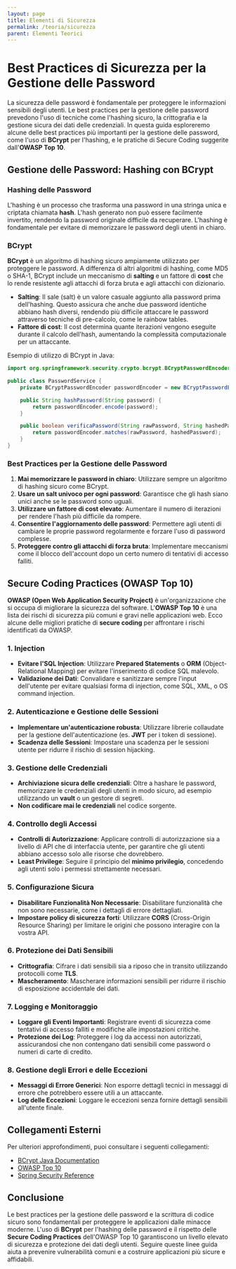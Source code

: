 ```yaml
---
layout: page
title: Elementi di Sicurezza
permalink: /teoria/sicurezza
parent: Elementi Teorici
---
```


# Best Practices di Sicurezza per la Gestione delle Password

La sicurezza delle password è fondamentale per proteggere le informazioni sensibili degli utenti. Le best practices per la gestione delle password prevedono l'uso di tecniche come l'hashing sicuro, la crittografia e la gestione sicura dei dati delle credenziali. In questa guida esploreremo alcune delle best practices più importanti per la gestione delle password, come l'uso di **BCrypt** per l'hashing, e le pratiche di Secure Coding suggerite dall'**OWASP Top 10**.

## Gestione delle Password: Hashing con BCrypt

### **Hashing delle Password**

L'hashing è un processo che trasforma una password in una stringa unica e criptata chiamata **hash**. L'hash generato non può essere facilmente invertito, rendendo la password originale difficile da recuperare. L'hashing è fondamentale per evitare di memorizzare le password degli utenti in chiaro.

### **BCrypt**

**BCrypt** è un algoritmo di hashing sicuro ampiamente utilizzato per proteggere le password. A differenza di altri algoritmi di hashing, come MD5 o SHA-1, BCrypt include un meccanismo di **salting** e un fattore di **cost** che lo rende resistente agli attacchi di forza bruta e agli attacchi con dizionario.

- **Salting**: Il sale (salt) è un valore casuale aggiunto alla password prima dell'hashing. Questo assicura che anche due password identiche abbiano hash diversi, rendendo più difficile attaccare le password attraverso tecniche di pre-calcolo, come le rainbow tables.
- **Fattore di cost**: Il cost determina quante iterazioni vengono eseguite durante il calcolo dell'hash, aumentando la complessità computazionale per un attaccante.

Esempio di utilizzo di BCrypt in Java:

```java
import org.springframework.security.crypto.bcrypt.BCryptPasswordEncoder;

public class PasswordService {
    private BCryptPasswordEncoder passwordEncoder = new BCryptPasswordEncoder();

    public String hashPassword(String password) {
        return passwordEncoder.encode(password);
    }

    public boolean verificaPassword(String rawPassword, String hashedPassword) {
        return passwordEncoder.matches(rawPassword, hashedPassword);
    }
}
```

### **Best Practices per la Gestione delle Password**

1. **Mai memorizzare le password in chiaro**: Utilizzare sempre un algoritmo di hashing sicuro come BCrypt.
2. **Usare un salt univoco per ogni password**: Garantisce che gli hash siano unici anche se le password sono uguali.
3. **Utilizzare un fattore di cost elevato**: Aumentare il numero di iterazioni per rendere l'hash più difficile da rompere.
4. **Consentire l'aggiornamento delle password**: Permettere agli utenti di cambiare le proprie password regolarmente e forzare l'uso di password complesse.
5. **Proteggere contro gli attacchi di forza bruta**: Implementare meccanismi come il blocco dell'account dopo un certo numero di tentativi di accesso falliti.

## Secure Coding Practices (OWASP Top 10)

**OWASP (Open Web Application Security Project)** è un'organizzazione che si occupa di migliorare la sicurezza del software. L'**OWASP Top 10** è una lista dei rischi di sicurezza più comuni e gravi nelle applicazioni web. Ecco alcune delle migliori pratiche di **secure coding** per affrontare i rischi identificati da OWASP.

### 1. **Injection**

- **Evitare l'SQL Injection**: Utilizzare **Prepared Statements** o **ORM** (Object-Relational Mapping) per evitare l'inserimento di codice SQL malevolo.
- **Validazione dei Dati**: Convalidare e sanitizzare sempre l'input dell'utente per evitare qualsiasi forma di injection, come SQL, XML, o OS command injection.

### 2. **Autenticazione e Gestione delle Sessioni**

- **Implementare un'autenticazione robusta**: Utilizzare librerie collaudate per la gestione dell'autenticazione (es. **JWT** per i token di sessione).
- **Scadenza delle Sessioni**: Impostare una scadenza per le sessioni utente per ridurre il rischio di session hijacking.

### 3. **Gestione delle Credenziali**

- **Archiviazione sicura delle credenziali**: Oltre a hashare le password, memorizzare le credenziali degli utenti in modo sicuro, ad esempio utilizzando un **vault** o un gestore di segreti.
- **Non codificare mai le credenziali** nel codice sorgente.

### 4. **Controllo degli Accessi**

- **Controlli di Autorizzazione**: Applicare controlli di autorizzazione sia a livello di API che di interfaccia utente, per garantire che gli utenti abbiano accesso solo alle risorse che dovrebbero.
- **Least Privilege**: Seguire il principio del **minimo privilegio**, concedendo agli utenti solo i permessi strettamente necessari.

### 5. **Configurazione Sicura**

- **Disabilitare Funzionalità Non Necessarie**: Disabilitare funzionalità che non sono necessarie, come i dettagli di errore dettagliati.
- **Impostare policy di sicurezza forti**: Utilizzare **CORS** (Cross-Origin Resource Sharing) per limitare le origini che possono interagire con la vostra API.

### 6. **Protezione dei Dati Sensibili**

- **Crittografia**: Cifrare i dati sensibili sia a riposo che in transito utilizzando protocolli come **TLS**.
- **Mascheramento**: Mascherare informazioni sensibili per ridurre il rischio di esposizione accidentale dei dati.

### 7. **Logging e Monitoraggio**

- **Loggare gli Eventi Importanti**: Registrare eventi di sicurezza come tentativi di accesso falliti e modifiche alle impostazioni critiche.
- **Protezione dei Log**: Proteggere i log da accessi non autorizzati, assicurandosi che non contengano dati sensibili come password o numeri di carte di credito.

### 8. **Gestione degli Errori e delle Eccezioni**

- **Messaggi di Errore Generici**: Non esporre dettagli tecnici in messaggi di errore che potrebbero essere utili a un attaccante.
- **Log delle Eccezioni**: Loggare le eccezioni senza fornire dettagli sensibili all'utente finale.

## Collegamenti Esterni

Per ulteriori approfondimenti, puoi consultare i seguenti collegamenti:

- [BCrypt Java Documentation](https://www.mindrot.org/projects/jBCrypt/)
- [OWASP Top 10](https://owasp.org/www-project-top-ten/)
- [Spring Security Reference](https://docs.spring.io/spring-security/reference/index.html)

## Conclusione

Le best practices per la gestione delle password e la scrittura di codice sicuro sono fondamentali per proteggere le applicazioni dalle minacce moderne. L'uso di **BCrypt** per l'hashing delle password e il rispetto delle **Secure Coding Practices** dell'OWASP Top 10 garantiscono un livello elevato di sicurezza e protezione dei dati degli utenti. Seguire queste linee guida aiuta a prevenire vulnerabilità comuni e a costruire applicazioni più sicure e affidabili.
